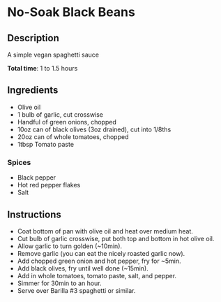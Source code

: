# No-Soak Black Beans

## Description

A simple vegan spaghetti sauce

**Total time**: 1 to 1.5 hours

## Ingredients

* Olive oil
* 1 bulb of garlic, cut crosswise
* Handful of green onions, chopped
* 10oz can of black olives (3oz drained), cut into 1/8ths
* 20oz can of whole tomatoes, chopped
* 1tbsp Tomato paste

### Spices

* Black pepper
* Hot red pepper flakes
* Salt

## Instructions

* Coat bottom of pan with olive oil and heat over medium heat.
* Cut bulb of garlic crosswise, put both top and bottom in hot olive oil.
* Allow garlic to turn golden (~10min).
* Remove garlic (you can eat the nicely roasted garlic now).
* Add chopped green onion and hot pepper, fry for ~5min.
* Add black olives, fry until well done (~15min).
* Add in whole tomatoes, tomato paste, salt, and pepper.
* Simmer for 30min to an hour.
* Serve over Barilla #3 spaghetti or similar.

<!-- ## Notes -->

<!-- ## Changes -->

<!-- ## See also -->
